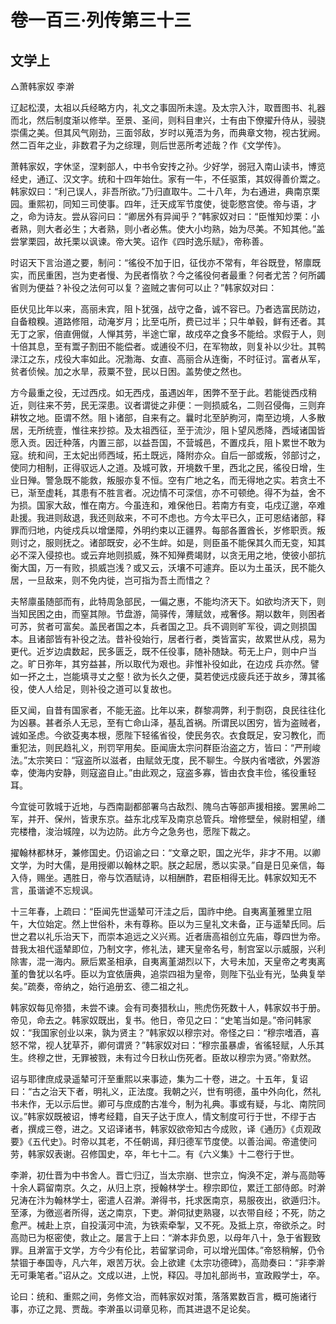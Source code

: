 # 卷一百三·列传第三十三

## 文学上

△萧韩家奴 李澣

辽起松漠，太祖以兵经略方内，礼文之事固所未遑。及太宗入汴，取晋图书、礼器而北，然后制度渐以修举。至景、圣间，则科目聿兴，士有由下僚擢升侍从，骎骁崇儒之美。但其风气刚劲，三面邻敌，岁时以蒐浯为务，而典章文物，视古犹阙。然二百年之业，非数君子为之综理，则后世恶所考述哉？作《文学传》。

萧韩家奴，字休坚，涅剌部人，中书令安抟之孙。少好学，弱冠入南山读书，博览经史，通辽、汉文字。统和十四年始仕。家有一牛，不任驱策，其奴得善价鬻之。韩家奴曰：“利己误人，非吾所欲。”乃归直取牛。二十八年，为右通进，典南京栗园。重熙初，同知三司使事。四年，迁天成军节度使，徙彰愍宫使。帝与语，才之，命为诗友。尝从容问曰：“卿居外有异闻乎？”韩家奴对曰：“臣惟知炒栗：小者熟，则大者必生；大者熟，则小者必焦。使大小均熟，始为尽美。不知其他。”盖尝掌栗园，故托栗以讽谏。帝大笑。诏作《四时逸乐赋》，帝称善。

时诏天下言治道之要，制问：“徭役不加于旧，征伐亦不常有，年谷既登，帑廪既实，而民重困，岂为吏者慢、为民者惰欤？今之徭役何者最重？何者尤苦？何所蠲省则为便益？补役之法何可以复？盗贼之害何可以止？”韩家奴对曰：

臣伏见比年以来，高丽未宾，阻卜犹强，战守之备，诚不容已。乃者选富民防边，自备粮糗。道路修阻，动淹岁月；比至屯所，费已过半；只牛单毂，鲜有还者。其无丁之家，倍直佣僦，人惮其劳，半途亡窜，故戍卒之食多不能给。求假于人，则十倍其息，至有鬻子割田不能偿者。或逋役不归，在军物故，则复补以少壮。其鸭渌江之东，戍役大率如此。况渤海、女直、高丽合从连衡，不时征讨。富者从军，贫者侦候。加之水旱，菽粟不登，民以日困。盖势使之然也。

方今最重之役，无过西戍。如无西戍，虽遇凶年，困弊不至于此。若能徙西戍稍近，则往来不劳，民无深患。议者谓徙之非便：一则损威名，二则召侵侮，三则弃耕牧之地。臣谓不然。阻卜诸部，自来有之。曩时北至胪朐河，南至边境，人多散居，无所统壹，惟往来抄掠。及太祖西征，至于流沙，阻卜望风悉降，西域诸国皆愿入贡。因迁种落，内置三部，以益吾国，不营城邑，不置戍兵，阻卜累世不敢为寇。统和间，王太妃出师西域，拓土既远，降附亦众。自后一部或叛，邻部讨之，使同力相制，正得驭远人之道。及城可敦，开境数千里，西北之民，徭役日增，生业日殚。警急既不能救，叛服亦复不恒。空有广地之名，而无得地之实。若贪土不已，渐至虚耗，其患有不胜言者。况边情不可深信，亦不可顿绝。得不为益，舍不为损。国家大敌，惟在南方。今虽连和，难保他日。若南方有变，屯戍辽邈，卒难赴援。我进则敌退，我还则敌来，不可不虑也。方今太平已久，正可恩结诸部，释罪而归地，内徙戍兵以增堡障，外明约束以正疆界。每部各置酋长，岁修职贡。叛则讨之，服则抚之。诸部既安，必不生衅。如是，则臣虽不能保其久而无变，知其必不深入侵掠也。或云弃地则损威，殊不知殚费竭财，以贪无用之地，使彼小部抗衡大国，万一有败，损威岂浅？或又云，沃壤不可遽弃。臣以为土虽沃，民不能久居，一旦敌来，则不免内徙，岂可指为吾土而惜之？

夫帑廪虽随部而有，此特周急部民，一偏之惠，不能均济天下。如欲均济天下，则当知民困之由，而窒其隙。节盘游，简驿传，薄赋敛，戒奢侈。期以数年，则困者可苏，贫者可富矣。盖民者国之本，兵者国之卫。兵不调则旷军役，调之则损国本。且诸部皆有补役之法。昔补役始行，居者行者，类皆富实，故累世从戍，易为更代。近岁边虞数起，民多匮乏，既不任役事，随补随缺。苟无上户，则中户当之。旷日弥年，其穷益甚，所以取代为艰也。非惟补役如此，在边戍 兵亦然。譬如一抔之土，岂能填寻丈之壑！欲为长久之便，莫若使远戍疲兵还于故乡，薄其徭役，使人人给足，则补役之道可以复故也。

臣又闻，自昔有国家者，不能无盗。比年以来，群黎凋弊，利于剽窃，良民往往化为凶暴。甚者杀人无忌，至有亡命山泽，基乱首祸。所谓民以困穷，皆为盗贼者，诚如圣虑。今欲芟夷本根，愿陛下轻徭省役，使民务农。衣食既足，安习教化，而重犯法，则民趋礼义，刑罚罕用矣。臣闻唐太宗问群臣治盗之方，皆曰：“严刑峻法。”太宗笑曰：“寇盗所以滋者，由赋敛无度，民不聊生。今朕内省嗜欲，外罢游幸，使海内安静，则寇盗自止。”由此观之，寇盗多寡，皆由衣食丰俭，徭役重轻耳。

今宜徙可敦城于近地，与西南副都部署乌古敌烈、隗乌古等部声援相接。罢黑岭二军，并开、保州，皆隶东京。益东北戍军及南京总管兵。增修壁垒，候尉相望，缮完楼橹，浚治城隍，以为边防。此方今之急务也，愿陛下裁之。

擢翰林都林牙，兼修国史。仍诏谕之曰：“文章之职，国之光华，非才不用。以卿文学，为时大儒，是用授卿以翰林之职。朕之起居，悉以实录。”自是日见亲信，每入侍，赐坐。遇胜日，帝与饮酒赋诗，以相酬酢，君臣相得无比。韩家奴知无不言，虽谐谑不忘规讽。

十三年春，上疏曰：“臣闻先世遥辇可汗洼之后，国祚中绝。自夷离堇雅里立阻午，大位始定。然上世俗朴，未有尊称。臣以为三皇礼文未备，正与遥辇氏同。后世之君以礼乐治天下，而崇本追远之义兴焉。近者唐高祖创立先庙，尊四世为帝。昔我太祖代遥辇即位，乃制文字，修礼法，建天皇帝名号，制宫室以示威服，兴利除害，混一海内。厥后累圣相承，自夷离堇湖烈以下，大号未加，天皇帝之考夷离堇的鲁犹以名呼。臣以为宜依唐典，追崇四祖为皇帝，则陛下弘业有光，坠典复举矣。”疏奏，帝纳之，始行追册玄、德二祖之礼。

韩家奴每见帝猎，未尝不谏。会有司奏猎秋山，熊虎伤死数十人，韩家奴书于册。帝见，命去之。韩家奴既出，复书。他日，帝见之曰：“史笔当如是。”帝问韩家奴：“我国家创业以来，孰为贤主？”韩家奴以穆宗对。帝怪之曰：“穆宗嗜酒，喜怒不常，视人犹草芥，卿何谓贤？”韩家奴对曰：“穆宗虽暴虐，省徭轻赋，人乐其生。终穆之世，无罪被戮，未有过今日秋山伤死者。臣故以穆宗为贤。”帝默然。

诏与耶律庶成录遥辇可汗至重熙以来事迹，集为二十卷，进之。十五年，复诏曰：“古之治天下者，明礼义，正法度。我朝之兴，世有明德，虽中外向化，然礼书未作，无以示后世。卿可与庶成酌古准今，制为礼典。事或有疑，与北、南院同议。”韩家奴既被诏，博考经籍，自天子达于庶人，情文制度可行于世，不缪于古者，撰成三卷，进之。又诏译诸书，韩家奴欲帝知古今成败，译《通历》《贞观政要》《五代史》。时帝以其老，不任朝谒，拜归德军节度使。以善治闻。帝遣使问劳，韩家奴表谢。召修国史，卒，年七十二。有《六义集》十二卷行于世。

李澣，初仕晋为中书舍人。晋亡归辽，当太宗崩、世宗立，恟涣不定，澣与高勋等十余人羁留南京。久之，从归上京，授翰林学士。穆宗即位，累迁工部侍郎。时澣兄涛在汴为翰林学士，密遣人召澣。澣得书，托求医南京，易服夜出，欲遁归汴。至涿，为徼巡者所得，送之南京，下吏。澣伺狱吏熟寝，以衣带自经；不死，防之愈严。械赴上京，自投潢河中流，为铁索牵掣，又不死。及抵上京，帝欲杀之。时高勋已为枢密使，救止之。屡言于上曰：“澣本非负恩，以母年八十，急于省觐致罪。且澣富于文学，方今少有伦比，若留掌词命，可以增光国体。”帝怒稍解，仍令禁锢于奉国寺，凡六年，艰苦万状。会上欲建《太宗功德碑》，高勋奏曰：“非李澣无可秉笔者。”诏从之。文成以进，上悦，释囚。寻加礼部尚书，宣政殿学士，卒。

论曰：统和、重熙之间，务修文治，而韩家奴对策，落落累数百言，概可施诸行事，亦辽之晁、贾哉。李澣虽以词章见称，而其进退不足论矣。
